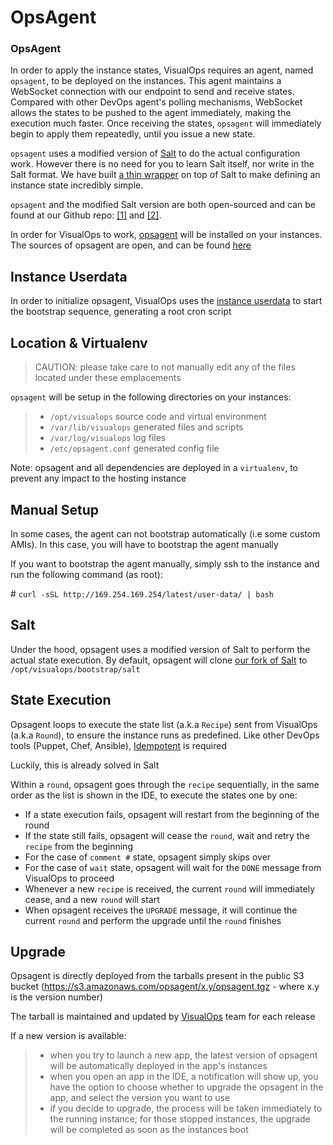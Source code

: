# OpsAgent

### OpsAgent

In order to apply the instance states, VisualOps requires an agent, named `opsagent`, to be deployed on the instances. This agent maintains a WebSocket connection with our endpoint to send and receive states. Compared with other DevOps agent's polling mechanisms, WebSocket allows the states to be pushed to the agent immediately, making the execution much faster. Once receiving the states, `opsagent` will immediately begin to apply them repeatedly, until you issue a new state.

`opsagent` uses a modified version of [Salt](http://www.saltstack.com/) to do the actual configuration work. However there is no need for you to learn Salt itself, nor write in the Salt format. We have built [a thin wrapper](refrence/mod.html) on top of Salt to make defining an instance state incredibly simple.

`opsagent` and the modified Salt version are both open-sourced and can be found at our Github repo: [[1]](https://github.com/MadeiraCloud/opsagent) and [[2]](https://github.com/MadeiraCloud/salt).



In order for VisualOps to work, [opsagent](https://github.com/MadeiraCloud/OpsAgent) will be installed on your instances. The sources of opsagent are open, and can be found [here](https://github.com/MadeiraCloud/salt)

## Instance Userdata
In order to initialize opsagent, VisualOps uses the [instance userdata](http://docs.aws.amazon.com/AWSEC2/latest/UserGuide/AESDG-chapter-instancedata.html) to start the bootstrap sequence, generating a root cron script

## Location & Virtualenv

>CAUTION: please take care to not manually edit any of the files located under these emplacements

`opsagent` will be setup in the following directories on your instances:

>- `/opt/visualops` source code and virtual environment
>- `/var/lib/visualops` generated files and scripts
>- `/var/log/visualops` log files
>- `/etc/opsagent.conf` generated config file

Note: opsagent and all dependencies are deployed in a `virtualenv`, to prevent any impact to the hosting instance

## Manual Setup
In some cases, the agent can not bootstrap automatically (i.e some custom AMIs). In this case, you will have to bootstrap the agent manually

If you want to bootstrap the agent manually, simply ssh to the instance and run the following command (as root):

\# `curl -sSL http://169.254.169.254/latest/user-data/ | bash`

## Salt
Under the hood, opsagent uses a modified version of Salt to perform the actual state execution. By default, opsagent will clone [our fork of Salt](https://github.com/MadeiraCloud/salt) to `/opt/visualops/bootstrap/salt`

## State Execution
Opsagent loops to execute the state list (a.k.a `Recipe`) sent from VisualOps (a.k.a `Round`), to ensure the instance runs as predefined. Like other DevOps tools (Puppet, Chef, Ansible), [Idempotent](http://en.wikipedia.org/wiki/Idempotence) is required

Luckily, this is already solved in Salt

Within a `round`, opsagent goes through the `recipe` sequentially, in the same order as the list is shown in the IDE, to execute the states one by one:

- If a state execution fails, opsagent will restart from the beginning of the round
- If the state still fails, opsagent will cease the `round`, wait and retry the `recipe` from the beginning
- For the case of `comment #` state, opsagent simply skips over
- For the case of `wait` state, opsagent will wait for the `DONE` message from VisualOps to proceed
- Whenever a new `recipe` is received, the current `round` will immediately cease, and a new `round` will start
- When opsagent receives the `UPGRADE` message, it will continue the current `round` and perform the upgrade until the `round` finishes

## Upgrade
Opsagent is directly deployed from the tarballs present in the public S3 bucket (https://s3.amazonaws.com/opsagent/x.y/opsagent.tgz - where x.y is the version number)

 The tarball is maintained and updated by [VisualOps](http://www.visualops.io) team for each release

 If a new version is available:


>- when you try to launch a new app, the latest version of opsagent will be automatically deployed in the app's instances
>- when you open an app in the IDE, a notification will show up, you have the option to choose whether to upgrade the opsagent in the app, and select the version you want to use
>- if you decide to upgrade, the process will be taken immediately to the running instance; for those stopped instances, the upgrade will be completed as soon as the instances boot
